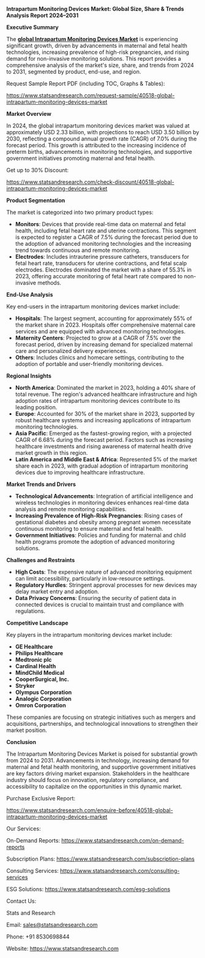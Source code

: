 ﻿**Intrapartum Monitoring Devices Market: Global Size, Share & Trends Analysis Report 2024–2031**

**Executive Summary**

The [**global Intrapartum Monitoring Devices Market**](https://www.statsandresearch.com/report/40518-global-intrapartum-monitoring-devices-market) is experiencing significant growth, driven by advancements in maternal and fetal health technologies, increasing prevalence of high-risk pregnancies, and rising demand for non-invasive monitoring solutions. This report provides a comprehensive analysis of the market's size, share, and trends from 2024 to 2031, segmented by product, end-use, and region.

Request Sample Report PDF (including TOC, Graphs & Tables):

<https://www.statsandresearch.com/request-sample/40518-global-intrapartum-monitoring-devices-market>

**Market Overview**

In 2024, the global intrapartum monitoring devices market was valued at approximately USD 2.33 billion, with projections to reach USD 3.50 billion by 2030, reflecting a compound annual growth rate (CAGR) of 7.0% during the forecast period. This growth is attributed to the increasing incidence of preterm births, advancements in monitoring technologies, and supportive government initiatives promoting maternal and fetal health.

Get up to 30% Discount:

<https://www.statsandresearch.com/check-discount/40518-global-intrapartum-monitoring-devices-market>

**Product Segmentation**

The market is categorized into two primary product types:

- **Monitors**: Devices that provide real-time data on maternal and fetal health, including fetal heart rate and uterine contractions. This segment is expected to register a CAGR of 7.5% during the forecast period due to the adoption of advanced monitoring technologies and the increasing trend towards continuous and remote monitoring.
- **Electrodes**: Includes intrauterine pressure catheters, transducers for fetal heart rate, transducers for uterine contractions, and fetal scalp electrodes. Electrodes dominated the market with a share of 55.3% in 2023, offering accurate monitoring of fetal heart rate compared to non-invasive methods.

**End-Use Analysis**

Key end-users in the intrapartum monitoring devices market include:

- **Hospitals**: The largest segment, accounting for approximately 55% of the market share in 2023. Hospitals offer comprehensive maternal care services and are equipped with advanced monitoring technologies.
- **Maternity Centers**: Projected to grow at a CAGR of 7.5% over the forecast period, driven by increasing demand for specialized maternal care and personalized delivery experiences.
- **Others**: Includes clinics and homecare settings, contributing to the adoption of portable and user-friendly monitoring devices.

**Regional Insights**

- **North America**: Dominated the market in 2023, holding a 40% share of total revenue. The region's advanced healthcare infrastructure and high adoption rates of intrapartum monitoring devices contribute to its leading position.
- **Europe**: Accounted for 30% of the market share in 2023, supported by robust healthcare systems and increasing applications of intrapartum monitoring technologies.
- **Asia Pacific**: Emerged as the fastest-growing region, with a projected CAGR of 6.68% during the forecast period. Factors such as increasing healthcare investments and rising awareness of maternal health drive market growth in this region.
- **Latin America and Middle East & Africa**: Represented 5% of the market share each in 2023, with gradual adoption of intrapartum monitoring devices due to improving healthcare infrastructure.

**Market Trends and Drivers**

- **Technological Advancements**: Integration of artificial intelligence and wireless technologies in monitoring devices enhances real-time data analysis and remote monitoring capabilities.
- **Increasing Prevalence of High-Risk Pregnancies**: Rising cases of gestational diabetes and obesity among pregnant women necessitate continuous monitoring to ensure maternal and fetal health.
- **Government Initiatives**: Policies and funding for maternal and child health programs promote the adoption of advanced monitoring solutions.

**Challenges and Restraints**

- **High Costs**: The expensive nature of advanced monitoring equipment can limit accessibility, particularly in low-resource settings.
- **Regulatory Hurdles**: Stringent approval processes for new devices may delay market entry and adoption.
- **Data Privacy Concerns**: Ensuring the security of patient data in connected devices is crucial to maintain trust and compliance with regulations.

**Competitive Landscape**

Key players in the intrapartum monitoring devices market include:

- **GE Healthcare**
- **Philips Healthcare**
- **Medtronic plc**
- **Cardinal Health**
- **MindChild Medical**
- **CooperSurgical, Inc.**
- **Stryker**
- **Olympus Corporation**
- **Analogic Corporation**
- **Omron Corporation**

These companies are focusing on strategic initiatives such as mergers and acquisitions, partnerships, and technological innovations to strengthen their market position.

**Conclusion**

The Intrapartum Monitoring Devices Market is poised for substantial growth from 2024 to 2031. Advancements in technology, increasing demand for maternal and fetal health monitoring, and supportive government initiatives are key factors driving market expansion. Stakeholders in the healthcare industry should focus on innovation, regulatory compliance, and accessibility to capitalize on the opportunities in this dynamic market.

Purchase Exclusive Report:

<https://www.statsandresearch.com/enquire-before/40518-global-intrapartum-monitoring-devices-market>



Our Services:

On-Demand Reports: <https://www.statsandresearch.com/on-demand-reports>

Subscription Plans: <https://www.statsandresearch.com/subscription-plans>

Consulting Services: <https://www.statsandresearch.com/consulting-services>

ESG Solutions: <https://www.statsandresearch.com/esg-solutions>

Contact Us:

Stats and Research

Email: <sales@statsandresearch.com>

Phone: +91 8530698844

Website: <https://www.statsandresearch.com>





